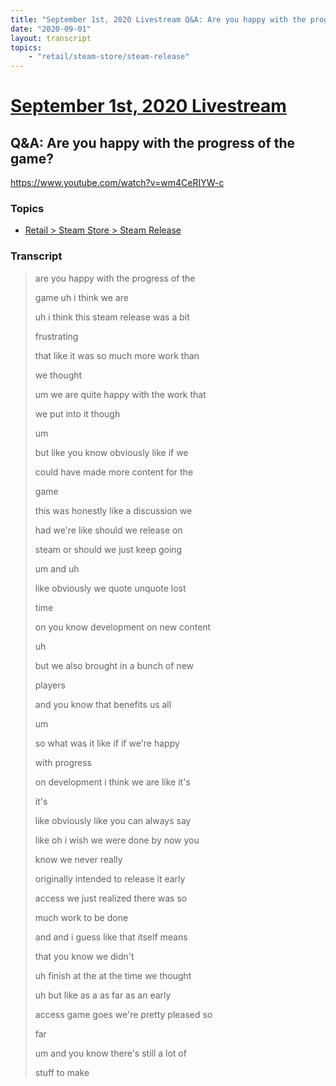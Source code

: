 ```yaml
---
title: "September 1st, 2020 Livestream Q&A: Are you happy with the progress of the game?"
date: "2020-09-01"
layout: transcript
topics:
    - "retail/steam-store/steam-release"
---
```

# [September 1st, 2020 Livestream](../2020-09-01.md)
## Q&A: Are you happy with the progress of the game?
https://www.youtube.com/watch?v=wm4CeRIYW-c

### Topics
* [Retail > Steam Store > Steam Release](../topics/retail/steam-store/steam-release.md)

### Transcript

> are you happy with the progress of the
>
> game uh i think we are
>
> uh i think this steam release was a bit
>
> frustrating
>
> that like it was so much more work than
>
> we thought
>
> um we are quite happy with the work that
>
> we put into it though
>
> um
>
> but like you know obviously like if we
>
> could have made more content for the
>
> game
>
> this was honestly like a discussion we
>
> had we're like should we release on
>
> steam or should we just keep going
>
> um and uh
>
> like obviously we quote unquote lost
>
> time
>
> on you know development on new content
>
> uh
>
> but we also brought in a bunch of new
>
> players
>
> and you know that benefits us all
>
> um
>
> so what was it like if if we're happy
>
> with progress
>
> on development i think we are like it's
>
> it's
>
> like obviously like you can always say
>
> like oh i wish we were done by now you
>
> know we never really
>
> originally intended to release it early
>
> access we just realized there was so
>
> much work to be done
>
> and and i guess like that itself means
>
> that you know we didn't
>
> uh finish at the at the time we thought
>
> uh but like as a as far as an early
>
> access game goes we're pretty pleased so
>
> far
>
> um and you know there's still a lot of
>
> stuff to make
